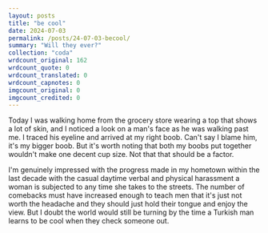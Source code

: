```yaml
---
layout: posts
title: "be cool"
date: 2024-07-03
permalink: /posts/24-07-03-becool/
summary: "Will they ever?"
collection: "coda"
wrdcount_original: 162
wrdcount_quote: 0
wrdcount_translated: 0
wrdcount_capnotes: 0
imgcount_original: 0
imgcount_credited: 0
---
```

Today I was walking home from the grocery store wearing a top that shows a lot of skin, and I noticed a look on a man's face as he was walking past me. I traced his eyeline and arrived at my right boob. Can't say I blame him, it's my bigger boob. But it's worth noting that both my boobs put together wouldn't make one decent cup size. Not that that should be a factor.

I'm genuinely impressed with the progress made in my hometown within the last decade with the casual daytime verbal and physical harassment a woman is subjected to any time she takes to the streets. The number of comebacks must have increased enough to teach men that it's just not worth the headache and they should just hold their tongue and enjoy the view. But I doubt the world would still be turning by the time a Turkish man learns to be cool when they check someone out.
